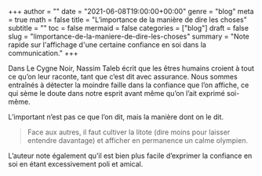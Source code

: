 +++
author = ""
date = "2021-06-08T19:00:00+00:00"
genre = "blog"
meta = true
math = false
title = "L’importance de la manière de dire les choses"
subtitle = ""
toc = false
mermaid = false
categories = ["blog"]
draft = false
slug = "limportance-de-la-maniere-de-dire-les-choses"
summary = "Note rapide sur l'affichage d'une certaine confiance en soi dans la communication."
+++

Dans Le Cygne Noir, Nassim Taleb écrit que les êtres humains croient à tout ce qu’on leur raconte, tant que c’est dit avec assurance. Nous sommes entraînés à détecter la moindre faille dans la confiance que l’on affiche, ce qui sème le doute dans notre esprit avant même qu’on l’ait exprimé soi-même. 

L’important n’est pas ce que l’on dit, mais la manière dont on le dit.


>  Face aux autres, il faut cultiver la litote (dire moins pour laisser entendre davantage) et afficher en permanence un calme olympien.

L’auteur note également qu’il est bien plus facile d’exprimer la confiance en soi en étant excessivement poli et amical.